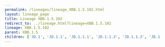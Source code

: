 ```yaml
---
permalink: /lineages/lineage_XBB.1.5.102.html
layout: lineage_page
title: Lineage XBB.1.5.102
redirect_to: ../lineage.html?lineage=XBB.1.5.102
lineage: XBB.1.5.102
parent: XBB.1.5
children: ['JD.1', 'JD.1.1', 'JD.1.1.1', 'JD.1.1.2', 'JD.1.1.3', 'JD.1.1.4', 'JD.1.1.5', 'JD.1.1.6', 'JD.1.1.7', 'JD.1.1.8', 'JD.1.2', 'JD.1.2.1', 'JD.1.2.2', 'XBB.1.5.102']
---
```

